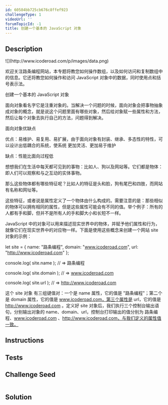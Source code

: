 ```yaml
---
id: 60584bb725cb676c8ffef923
challengeType: 1
videoUrl: ''
forumTopicId: -1
title: 创建一个基本的 JavaScript 对象
---
```


## Description
<section id='description'>
![](http://www.icoderoad.com/p/images/data.png)

欢迎关注路条编程网站，本专题将教您如何操作数组，以及如何访问和复制数组中的信息。它还将教您如何操作和访问 JavaScript 对象中的数据，同时使用点和括号表示法。

创建一个基本的 JavaScript 对象

面向对象看名字它是注重对象的。当解决一个问题的时候，面向对象会把事物抽象成对象的概念，就是说这个问题里面有哪些对象，然后给对象赋一些属性和方法，然后让每个对象去执行自己的方法，问题得到解决。

面向对象优缺点

优点：易维护、易复用、易扩展，由于面向对象有封装、继承、多态性的特性，可以设计出低耦合的系统，使系统 更加灵活、更加易于维护

缺点：性能比面向过程低


想想我们在生活中每天都可见到的事物：比如人、狗以及网站等。它们都是物体：即人们可以观察和与之互动的实体事物。

那么这些物体都有哪些特征呢？比如人的特征是头和脸，狗有尾巴和四肢，而网站有名称和网址等。

这些特征，或者说是属性定义了一个物体由什么构成的。需要注意的是：那些相似的物体可以拥有相同的属性，但是这些属性可能会有不同的值。举个例子：所有的人都有手和脚，但并不是所有人的手和脚大小和长短不一样。

JavaScript 中的对象可以用来描述现实世界中的物体，并赋予他们属性和行为，就像它们在现实世界中的对应物一样。下面是使用这些概念来创建一个网站 site 对象的示例：

let site = {
  name: "路条编程",
  domain: "www.icoderoad.com",
  url: "http://www.icoderoad.com"
};

console.log(  site.name );
// => 路条编程

console.log(  site.domain );
// => www.icoderoad.com

console.log(  site.url );
// => http://www.icoderoad.com


这个 site 对象 有三组键值对：一个是 name 属性，它的值是 "路条编程"；第二个是 domain 属性，它的值是 www.icoderoad.com，第三个属性是 url，它的值是 http://www.icoderoad.com 。定义好 site 对象后，我们执行三个控制台输出语句，分别输出对象的 name、domain、url，控制台打印输出的值分别为 路条编程、www.icoderoad.com 、http://www.icoderoad.com，与我们定义的属性值一致。



</section>

## Instructions
<section id='instructions'>

</section>

## Tests
<section id='tests'>

</section>

## Challenge Seed
<section id='challengeSeed'>

<div id='js-seed'>

```js

```

</div>



</section>

## Solution
<section id='solution'>


</section>
